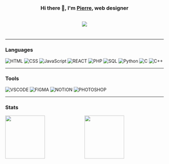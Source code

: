 ### <p align="center">Hi there 👋, I'm <a href="https://pierre-thiebaud.fr">Pierre</a>, web designer<p/> 

<br/>
<div align="center">
  <img src="https://profile-counter.glitch.me/WTHIJ/count.svg?"  />
</div>
<br/>



###
<hr/>
 
### **Languages**
![HTML](https://img.shields.io/badge/HTML5-000?style=000&logo=html5&logoColor=white)
![CSS](https://img.shields.io/badge/CSS3-000?style=000&logo=css3&logoColor=white)
![JavaScript](https://img.shields.io/badge/-JavaScript-000?&logo=JavaScript&logoColor=white)
![REACT](https://img.shields.io/badge/React-000?style=000&logo=react&logoColor=FFF)
![PHP](https://img.shields.io/badge/PHP-000?style=000&logo=php&logoColor=white)
![SQL](https://img.shields.io/badge/-SQL-000?&logo=MySQL&logoColor=white)
![Python](https://img.shields.io/badge/-Python-000?&logo=Python&logoColor=white)
![C](https://img.shields.io/badge/-C-000?&logo=C&logoColor=white)
![C++](https://img.shields.io/badge/-C++-000?&logo=c%2b%2b&logoColor=FFF)
 
<hr/>
 
### **Tools**
![VSCODE](https://img.shields.io/badge/Visual_Studio-000?style=000&logo=visual%20studio&logoColor=white)
![FIGMA](https://img.shields.io/badge/Figma-000?style=000&logo=figma&logoColor=white)
![NOTION](https://img.shields.io/badge/Notion-000?style=000&logo=notion&logoColor=white)
![PHOTOSHOP](https://img.shields.io/badge/Adobe%20Photoshop-000?style=000&logo=Adobe%20Photoshop&logoColor=white)

<hr/> 
 

### **Stats**
<div style="display: flex;">
  <img width="50%" height="137px" src="https://github-readme-stats.vercel.app/api?username=WTHIJ&hide_title=true&hide_border=true&show_icons=true&include_all_commits=true&count_private=true&theme=great-gatsby"/>      <img width="50%" height="137px" src="https://github-readme-stats.vercel.app/api/top-langs/?username=WTHIJ&hide_border=true&hide_title=true&layout=compact&&include_all_commits=true&count_private=true&langs_count=6&theme=great-gatsby"/>
</div>
